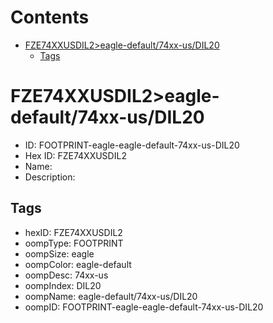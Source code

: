 



Contents
========

* [FZE74XXUSDIL2>eagle-default/74xx-us/DIL20](#fze74xxusdil2eagle-default74xx-usdil20)
	* [Tags](#tags)

# FZE74XXUSDIL2>eagle-default/74xx-us/DIL20

- ID: FOOTPRINT-eagle-eagle-default-74xx-us-DIL20
- Hex ID: FZE74XXUSDIL2
- Name: 
- Description: 

## Tags

- hexID: FZE74XXUSDIL2
- oompType: FOOTPRINT
- oompSize: eagle
- oompColor: eagle-default
- oompDesc: 74xx-us
- oompIndex: DIL20
- oompName: eagle-default/74xx-us/DIL20
- oompID: FOOTPRINT-eagle-eagle-default-74xx-us-DIL20
